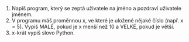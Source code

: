 1) Napiš program, který se zeptá uživatele na jméno a pozdraví uživatele jménem.
2) V programu máš proměnnou x, ve které je uložené nějaké číslo (např. x = 5). Vypiš MALÉ, pokud je x menší než 10 a VELKÉ, pokud je větší.
3) x-krát vypiš slovo Python.
